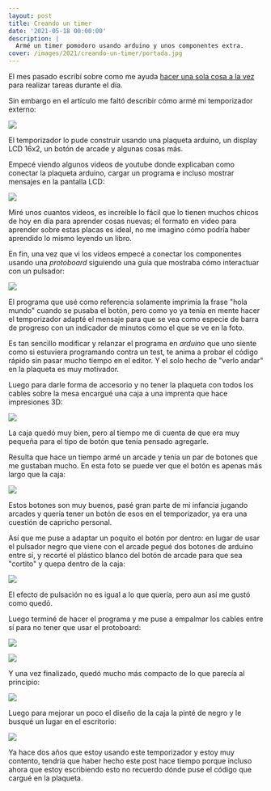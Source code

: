 ```yaml
---
layout: post
title: Creando un timer
date: '2021-05-18 00:00:00'
description: |
  Armé un timer pomodoro usando arduino y unos componentes extra.
cover: /images/2021/creando-un-timer/portada.jpg
---
```


El mes pasado escribí sobre como me ayuda [hacer una sola cosa a la vez](../2021-04-09-una-cosa-a-la-vez) para
realizar tareas durante el día.

Sin embargo en el artículo me faltó describir cómo armé mi temporizador
externo:

![](/images/2021/creando-un-timer/temporizador.jpg)

El temporizador lo pude construir usando una plaqueta arduino, un display LCD 16x2, un
botón de arcade y algunas cosas más.

Empecé viendo algunos videos de youtube donde explicaban como conectar la plaqueta
arduino, cargar un programa e incluso mostrar mensajes en la pantalla LCD:

![](/images/2021/creando-un-timer/prototipo.jpg)

Miré unos cuantos videos, es increíble lo fácil que lo tienen muchos chicos de hoy
en día para aprender cosas nuevas; el formato en video para aprender sobre estas
placas es ideal, no me imagino cómo podría haber aprendido lo mismo leyendo un
libro.

En fin, una vez que vi los videos empecé a conectar los componentes usando una
*protoboard* siguiendo una guía que mostraba cómo interactuar con un pulsador:

![](/images/2021/creando-un-timer/proto.jpg)

El programa que usé como referencia solamente imprimía la frase "hola mundo" cuando
se pusaba el botón, pero como yo ya tenía en mente hacer el temporizador adapté el mensaje para que se vea como
especie de barra de progreso con un
indicador de minutos como el que se ve en la foto.

Es tan sencillo modificar y relanzar el programa en *arduino* que uno siente como
si estuviera programando contra un test, te anima a probar el código rápido sin
pasar mucho tiempo en el editor. Y el solo hecho de "verlo andar" en la plaqueta
es muy motivador.

Luego para darle forma de accesorio y no tener la plaqueta con todos los cables
sobre la mesa encargué una caja a una imprenta que hace impresiones 3D:

![](/images/2021/creando-un-timer/case.jpg)

La caja quedó muy bien, pero al tiempo me di cuenta de que era muy pequeña para el
tipo de botón que tenía pensado agregarle.

Resulta que hace un tiempo armé un arcade y tenía un par de botones que me gustaban
mucho. En esta foto se puede ver que el botón es apenas más largo que la caja:

![](/images/2021/creando-un-timer/boton.jpg)

Estos botones son muy buenos, pasé gran parte de mi infancia jugando
arcades y quería tener un botón de esos en el temporizador, ya era una cuestión de
capricho personal.

Así que me puse a adaptar un poquito el botón por dentro: en lugar de usar el pulsador
negro que viene con el arcade pegué dos botones de arduino entre sí, y recorté el
plástico blanco del botón de arcade para que sea "cortito" y quepa dentro de la
caja:

![](/images/2021/creando-un-timer/recorte.jpg)

El efecto de pulsación no es igual a lo que quería, pero aun así me gustó
como quedó.

Luego terminé de hacer el programa y me puse a empalmar los cables entre sí para no
tener que usar el protoboard:

![](/images/2021/creando-un-timer/soldar.jpg)

![](/images/2021/creando-un-timer/soldar2.jpg)

Y una vez finalizado, quedó mucho más compacto de lo que parecía al principio:

![](/images/2021/creando-un-timer/fin.jpg)

Luego para mejorar un poco el diseño de la caja la pinté de negro y le busqué un
lugar en el escritorio:

![](/images/2021/creando-un-timer/desktop.jpg)

Ya hace dos años que estoy usando este temporizador y estoy muy contento, tendría que
haber hecho este post hace tiempo porque incluso ahora que estoy escribiendo
esto no recuerdo dónde puse el código que cargué en la plaqueta.
